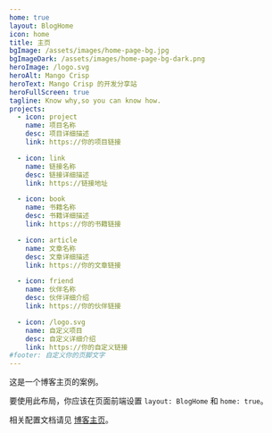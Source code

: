 ```yaml
---
home: true
layout: BlogHome
icon: home
title: 主页
bgImage: /assets/images/home-page-bg.jpg
bgImageDark: /assets/images/home-page-bg-dark.png
heroImage: /logo.svg
heroAlt: Mango Crisp
heroText: Mango Crisp 的开发分享站
heroFullScreen: true
tagline: Know why,so you can know how.
projects:
  - icon: project
    name: 项目名称
    desc: 项目详细描述
    link: https://你的项目链接

  - icon: link
    name: 链接名称
    desc: 链接详细描述
    link: https://链接地址

  - icon: book
    name: 书籍名称
    desc: 书籍详细描述
    link: https://你的书籍链接

  - icon: article
    name: 文章名称
    desc: 文章详细描述
    link: https://你的文章链接

  - icon: friend
    name: 伙伴名称
    desc: 伙伴详细介绍
    link: https://你的伙伴链接

  - icon: /logo.svg
    name: 自定义项目
    desc: 自定义详细介绍
    link: https://你的自定义链接
#footer: 自定义你的页脚文字
---
```


这是一个博客主页的案例。

要使用此布局，你应该在页面前端设置 `layout: BlogHome` 和 `home: true`。

相关配置文档请见 [博客主页](https://theme-hope.vuejs.press/zh/guide/blog/home.html)。

<!-- 
	<div id="waifu">
		<div id="waifu-message"></div>
		<div class="waifu-tool">
			<span class="icon-next"></span>
			<span class="icon-home"></span>
			<span class="icon-message"></span>
			<span class="icon-camera"></span>
			<span class="icon-volumeup"></span>
			<span class="icon-volumedown"></span>
			<span class="icon-about"></span>
			<span class="icon-cross"></span>
		</div>
		<canvas id="live2d2"></canvas>
		<canvas id="live2d4"></canvas>
	</div>
	<script src="lib/live2d/live2d_bundle.js"></script>
	<script async type="module" src="lib/live2d/waifu-tips.js"></script>
 -->